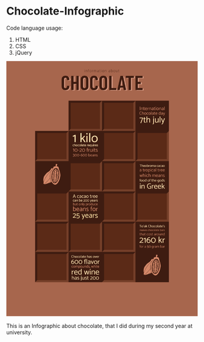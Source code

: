 # Chocolate-Infographic
Code language usage:
 1. HTML
 2. CSS
 3. jQuery
 
 <img src="GitHub_Chocolate-Infographic.png"/>
 
This is an Infographic about chocolate, that I did during my second year at university.
